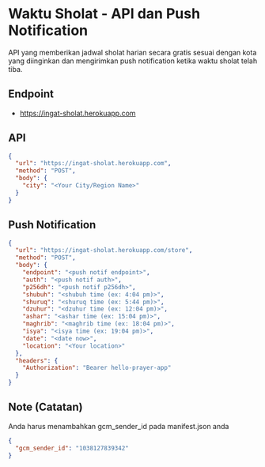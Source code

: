 # Waktu Sholat - API dan Push Notification

API yang memberikan jadwal sholat harian secara gratis sesuai dengan kota yang diinginkan dan mengirimkan push notification ketika waktu sholat telah tiba.

## Endpoint 
+ https://ingat-sholat.herokuapp.com

## API

```json
{
  "url": "https://ingat-sholat.herokuapp.com",
  "method": "POST",
  "body": {
    "city": "<Your City/Region Name>"
  }
}
```

## Push Notification
```json
{
  "url": "https://ingat-sholat.herokuapp.com/store",
  "method": "POST",
  "body": {
    "endpoint": "<push notif endpoint>",
    "auth": "<push notif auth>",
    "p256dh": "<push notif p256dh>",
    "shubuh": "<shubuh time (ex: 4:04 pm)>",
    "shuruq": "<shuruq time (ex: 5:44 pm)>",
    "dzuhur": "<dzuhur time (ex: 12:04 pm)>",
    "ashar": "<ashar time (ex: 15:04 pm)>",
    "maghrib": "<maghrib time (ex: 18:04 pm)>",
    "isya": "<isya time (ex: 19:04 pm)>",
    "date": "<date now>",
    "location": "<Your location>"
  },
  "headers": {
    "Authorization": "Bearer hello-prayer-app"
  }
}

```

## Note (Catatan)
Anda harus menambahkan gcm_sender_id pada manifest.json anda
```json
{
  "gcm_sender_id": "1038127839342"
}
```
